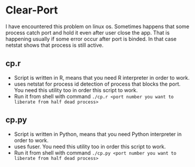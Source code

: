 # Clear-Port

I have encountered this problem on linux os. Sometimes happens that some process catch port and hold it even after user close the app. That is happening usually if some error occur after port is binded. In that case netstat shows that process is still active.

## cp.r
+ Script is written in R, means that you need R interpreter in order to work.
+ uses netstat for process id detection of process that blocks the port. You need this utility too in order this script to work.
+ Run it from shell with command `./cp.r <port number you want to liberate from half dead process>`

## cp.py
+ Script is written in Python, means that you need Python interpreter in order to work.
+ uses fuser. You need this utility too in order this script to work.
+ Run it from shell with command `./cp.py <port number you want to liberate from half dead process>`
